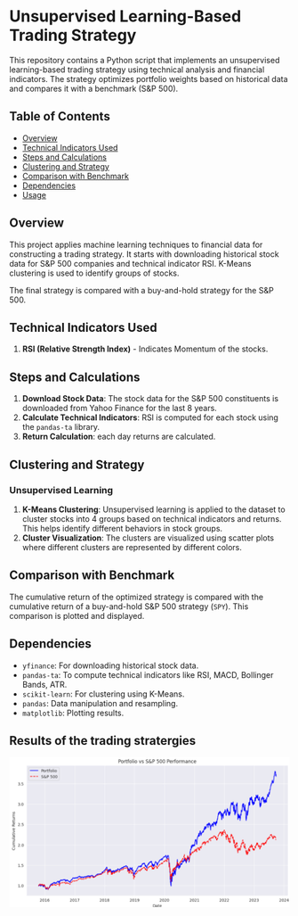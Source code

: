 # Unsupervised Learning-Based Trading Strategy

This repository contains a Python script that implements an unsupervised learning-based trading strategy using technical analysis and financial indicators. The strategy optimizes portfolio weights based on historical data and compares it with a benchmark (S&P 500).

## Table of Contents

- [Overview](#overview)
- [Technical Indicators Used](#technical-indicators-used)
- [Steps and Calculations](#steps-and-calculations)
- [Clustering and Strategy](#clustering-and-strategy)
- [Comparison with Benchmark](#comparison-with-benchmark)
- [Dependencies](#dependencies)
- [Usage](#usage)

## Overview

This project applies machine learning techniques to financial data for constructing a trading strategy. It starts with downloading historical stock data for S&P 500 companies and technical indicator RSI.  K-Means clustering is used to identify groups of stocks.

The final strategy is compared with a buy-and-hold strategy for the S&P 500.

## Technical Indicators Used

1. **RSI (Relative Strength Index)** - Indicates Momentum of the stocks.


## Steps and Calculations

1. **Download Stock Data**: The stock data for the S&P 500 constituents is downloaded from Yahoo Finance for the last 8 years.
2. **Calculate Technical Indicators**: RSI is computed for each stock using the `pandas-ta` library.
3. **Return Calculation**: each day returns are calculated.

## Clustering and Strategy

### Unsupervised Learning

1. **K-Means Clustering**: Unsupervised learning is applied to the dataset to cluster stocks into 4 groups based on technical indicators and returns. This helps identify different behaviors in stock groups.
2. **Cluster Visualization**: The clusters are visualized using scatter plots where different clusters are represented by different colors.

## Comparison with Benchmark

The cumulative return of the optimized strategy is compared with the cumulative return of a buy-and-hold S&P 500 strategy (`SPY`). This comparison is plotted and displayed.

## Dependencies

- `yfinance`: For downloading historical stock data.
- `pandas-ta`: To compute technical indicators like RSI, MACD, Bollinger Bands, ATR.
- `scikit-learn`: For clustering using K-Means.
- `pandas`: Data manipulation and resampling.
- `matplotlib`: Plotting results.

## Results of the trading stratergies
![Results of Trading Strategy](./Results.png)


